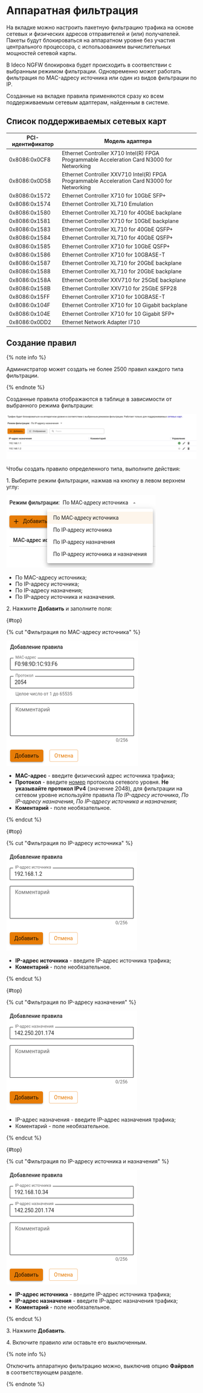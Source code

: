 # Аппаратная фильтрация

На вкладке можно настроить пакетную фильтрацию трафика на основе сетевых и физических адресов отправителей и (или) получателей. Пакеты будут блокироваться на аппаратном уровне без участия центрального процессора, c использованием вычислительных мощностей сетевой карты.

В Ideco NGFW блокировка будет происходить в соответствии с выбранным режимом фильтрации. Одновременно может работать фильтрация по MAC-адресу источника или один из видов фильтрации по IP.

Созданные на вкладке правила применяются сразу ко всем поддерживаемым сетевым адаптерам, найденным в системе.

## Список поддерживаемых сетевых карт

| PCI-идентификатор | Модель адаптера |
|-------------------|-----------------|
| 0x8086:0x0CF8 | Ethernet Controller X710 Intel(R) FPGA Programmable Acceleration Card N3000 for Networking |
| 0x8086:0x0D58 | Ethernet Controller XXV710 Intel(R) FPGA Programmable Acceleration Card N3000 for Networking |
| 0x8086:0x1572 | Ethernet Controller X710 for 10GbE SFP+ |
| 0x8086:0x1574 | Ethernet Controller XL710 Emulation |
| 0x8086:0x1580 | Ethernet Controller XL710 for 40GbE backplane |
| 0x8086:0x1581 | Ethernet Controller X710 for 10GbE backplane |
| 0x8086:0x1583 | Ethernet Controller XL710 for 40GbE QSFP+ |
| 0x8086:0x1584 | Ethernet Controller XL710 for 40GbE QSFP+ |
| 0x8086:0x1585 | Ethernet Controller X710 for 10GbE QSFP+ |
| 0x8086:0x1586 | Ethernet Controller X710 for 10GBASE-T |
| 0x8086:0x1587 | Ethernet Controller XL710 for 20GbE backplane |
| 0x8086:0x1588 | Ethernet Controller XL710 for 20GbE backplane |
| 0x8086:0x158A | Ethernet Controller XXV710 for 25GbE backplane |
| 0x8086:0x158B | Ethernet Controller XXV710 for 25GbE SFP28 |
| 0x8086:0x15FF | Ethernet Controller X710 for 10GBASE-T |
| 0x8086:0x104F | Ethernet Controller X710 for 10 Gigabit backplane |
| 0x8086:0x104E | Ethernet Controller X710 for 10 Gigabit SFP+ |
| 0x8086:0x0DD2 | Ethernet Network Adapter I710 |

## Создание правил

{% note info %}

Администратор может создать не более 2500 правил каждого типа фильтрации.

{% endnote %}

Созданные правила отображаются в таблице в зависимости от выбранного режима фильтрации:

![](../../../_images/hardware-filtering1.png)

Чтобы создать правило определенного типа, выполните действия:

1\. Выберите режим фильтрации, нажмав на кнопку в левом верхнем углу:

![](../../../_images/hardware-filtering.png)

* По MAC-адресу источника;
* По IP-адресу источника;
* По IP-адресу назначения;
* По IP-адресу источника и назначения.

2\. Нажмите **Добавить** и заполните поля:

{#top}

{% cut "Фильтрация по MAC-адресу источника" %}

![](../../../_images/hardware-filtering2.png)

* **MAC-адрес** - введите физический адрес источника трафика;
* **Протокол** - введите [номер](https://www.iana.org/assignments/ieee-802-numbers/ieee-802-numbers.xhtml) протокола сетевого уровня. **Не указывайте протокол IPv4** (значение 2048), для фильтрации  на сетевом уровне используйте правила *По IP-адресу источника*, *По IP-адресу назначения*, *По IP-адресу источника и назначения*;
* **Коментарий** - поле необязательное.

{% endcut %}

{#top}

{% cut "Фильтрация по IP-адресу источника" %}

![](../../../_images/hardware-filtering3.png)

* **IP-адрес источника** - введите IP-адрес источника трафика;
* **Коментарий** - поле необязательное.

{% endcut %}

{#top}

{% cut "Фильтрация по IP-адресу назначения" %}

![](../../../_images/hardware-filtering4.png)

* IP-адрес назначения - введите IP-адрес назначения трафика;
* Коментарий - поле необязательное.

{% endcut %}

{#top}

{% cut "Фильтрация по IP-адресу источника и назначения" %}

![](../../../_images/hardware-filtering5.png)

* **IP-адрес источника** - введите IP-адрес источника трафика;
* **IP-адрес назначения** - введите IP-адрес назначения трафика;
* **Коментарий** - поле необязательное.

{% endcut %}

3\. Нажмите **Добавить**.

4\. Включите правило или оставьте его выключенным.

{% note info %}

Отключить аппаратную фильтрацию можно, выключив опцию **Файрвол** в соответствующем разделе.

{% endnote %}

